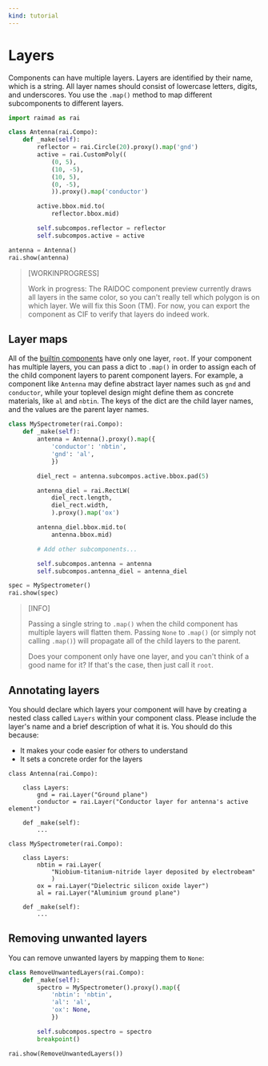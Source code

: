 ```yaml
---
kind: tutorial
---
```


# Layers

Components can have multiple layers.
Layers are identified by their name, which is a string.
All layer names should consist of lowercase letters, digits, and underscores.
You use the `.map()` method to map different subcomponents
to different layers.

<!-- TODO enfore layer naming in RAIMAD -->

```python exec
import raimad as rai

class Antenna(rai.Compo):
    def _make(self):
        reflector = rai.Circle(20).proxy().map('gnd')
        active = rai.CustomPoly((
            (0, 5),
            (10, -5),
            (10, 5),
            (0, -5),
            )).proxy().map('conductor')

        active.bbox.mid.to(
            reflector.bbox.mid)

        self.subcompos.reflector = reflector
        self.subcompos.active = active

antenna = Antenna()
rai.show(antenna)
```

> [WORKINPROGRESS]
>
> Work in progress:
> The RAIDOC component preview currently draws all layers in the same color,
> so you can't really tell which polygon is on which layer.
> We will fix this Soon (TM).
> For now, you can export the component as CIF to verify that layers
> do indeed work.

## Layer maps

All of the [builtin components](builtin-compos.md)
have only one layer, `root`.
If your component has multiple layers,
you can pass a dict to `.map()` in order to assign each of the child
component layers to parent component layers.
For example, a component like `Antenna` may define abstract layer names
such as `gnd` and `conductor`,
while your toplevel design might define them as concrete materials,
like `al` and `nbtin`.
The keys of the dict are the child layer names,
and the values are the parent layer names.

```python exec
class MySpectrometer(rai.Compo):
    def _make(self):
        antenna = Antenna().proxy().map({
            'conductor': 'nbtin',
            'gnd': 'al',
            })

        diel_rect = antenna.subcompos.active.bbox.pad(5)

        antenna_diel = rai.RectLW(
            diel_rect.length,
            diel_rect.width,
            ).proxy().map('ox')

        antenna_diel.bbox.mid.to(
            antenna.bbox.mid)

        # Add other subcomponents...

        self.subcompos.antenna = antenna
        self.subcompos.antenna_diel = antenna_diel

spec = MySpectrometer()
rai.show(spec)
```

> [INFO]
>
> Passing a single string to `.map()` when the child component has multiple
> layers will flatten them.
> Passing `None` to `.map()` (or simply not calling `.map()`) will propagate
> all of the child layers to the parent.
>
> Does your component only have one layer, and you can't think of
> a good name for it?
> If that's the case, then just call it `root`.

## Annotating layers

You should declare which layers your component will have
by creating a nested class called `Layers` within your component class.
Please include the layer's name and a brief description of what it is.
You should do this because:

- It makes your code easier for others to understand
- It sets a concrete order for the layers

```exec python hide-output
class Antenna(rai.Compo):

    class Layers:
        gnd = rai.Layer("Ground plane")
        conductor = rai.Layer("Conductor layer for antenna's active element")

    def _make(self):
        ...

class MySpectrometer(rai.Compo):

    class Layers:
        nbtin = rai.Layer(
            "Niobium-titanium-nitride layer deposited by electrobeam"
            )
        ox = rai.Layer("Dielectric silicon oxide layer")
        al = rai.Layer("Aluminium ground plane")

    def _make(self):
        ...
```

## Removing unwanted layers

You can remove unwanted layers by mapping them to `None`:

```python exec
class RemoveUnwantedLayers(rai.Compo):
    def _make(self):
        spectro = MySpectrometer().proxy().map({
            'nbtin': 'nbtin',
            'al': 'al',
            'ox': None,
            })

        self.subcompos.spectro = spectro
        breakpoint()

rai.show(RemoveUnwantedLayers())
```

<!-- FIXME None doesn't actually work!!>!?!?!?!? -->

